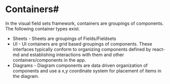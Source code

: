 # Containers#
In the visual field sets framework, containers are groupings of components. The following container types exist.

* Sheets - Sheets are groupings of Fields/Fieldsets
* UI - UI containers are grid based groupings of components. These interfaces typically conform to organizing components defined by react-md and establishing interactions with them and other containers/components in the app.
* Diagrams - Diagram components are data driven organization of components and use a x,y coordinate system for placement of items in the diagram.
